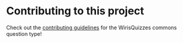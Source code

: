 # Contributing to this project

Check out the [contributing guidelines](https://github.com/wiris/moodle-qtype_wq/blob/main/CONTRIBUTING.md) for the WirisQuizzes commons question type!
